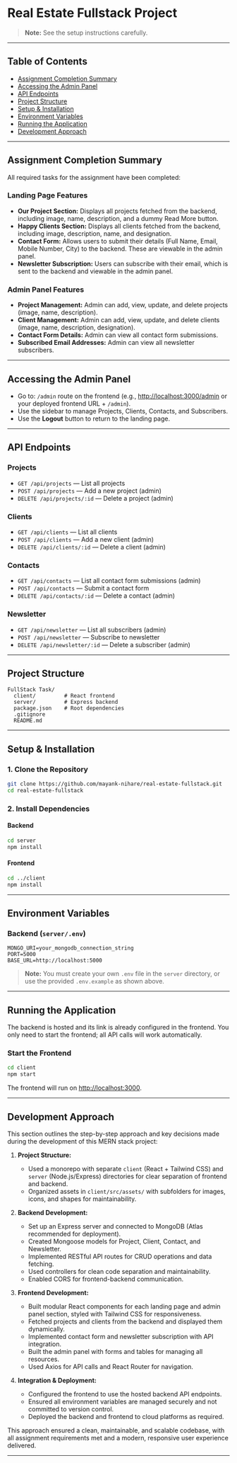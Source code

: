 # Real Estate Fullstack Project

> **Note:** See the setup instructions carefully.

---

## Table of Contents

- [Assignment Completion Summary](#assignment-completion-summary)
- [Accessing the Admin Panel](#accessing-the-admin-panel)
- [API Endpoints](#api-endpoints)
- [Project Structure](#project-structure)
- [Setup & Installation](#setup--installation)
- [Environment Variables](#environment-variables)
- [Running the Application](#running-the-application)
- [Development Approach](#development-approach)

---

## Assignment Completion Summary

All required tasks for the assignment have been completed:

### Landing Page Features
- **Our Project Section:** Displays all projects fetched from the backend, including image, name, description, and a dummy Read More button.
- **Happy Clients Section:** Displays all clients fetched from the backend, including image, description, name, and designation.
- **Contact Form:** Allows users to submit their details (Full Name, Email, Mobile Number, City) to the backend. These are viewable in the admin panel.
- **Newsletter Subscription:** Users can subscribe with their email, which is sent to the backend and viewable in the admin panel.

### Admin Panel Features
- **Project Management:** Admin can add, view, update, and delete projects (image, name, description).
- **Client Management:** Admin can add, view, update, and delete clients (image, name, description, designation).
- **Contact Form Details:** Admin can view all contact form submissions.
- **Subscribed Email Addresses:** Admin can view all newsletter subscribers.

---

## Accessing the Admin Panel

- Go to: `/admin` route on the frontend (e.g., [http://localhost:3000/admin](http://localhost:3000/admin) or your deployed frontend URL + `/admin`).
- Use the sidebar to manage Projects, Clients, Contacts, and Subscribers.
- Use the **Logout** button to return to the landing page.

---

## API Endpoints

### Projects
- `GET /api/projects` — List all projects
- `POST /api/projects` — Add a new project (admin)
- `DELETE /api/projects/:id` — Delete a project (admin)

### Clients
- `GET /api/clients` — List all clients
- `POST /api/clients` — Add a new client (admin)
- `DELETE /api/clients/:id` — Delete a client (admin)

### Contacts
- `GET /api/contacts` — List all contact form submissions (admin)
- `POST /api/contacts` — Submit a contact form
- `DELETE /api/contacts/:id` — Delete a contact (admin)

### Newsletter
- `GET /api/newsletter` — List all subscribers (admin)
- `POST /api/newsletter` — Subscribe to newsletter
- `DELETE /api/newsletter/:id` — Delete a subscriber (admin)

---

## Project Structure

```
FullStack Task/
  client/         # React frontend
  server/         # Express backend
  package.json    # Root dependencies
  .gitignore
  README.md
```

---

## Setup & Installation

### 1. **Clone the Repository**
```sh
git clone https://github.com/mayank-nihare/real-estate-fullstack.git
cd real-estate-fullstack
```

### 2. **Install Dependencies**

#### Backend
```sh
cd server
npm install
```

#### Frontend
```sh
cd ../client
npm install
```

---

## Environment Variables

### Backend (`server/.env`)
```
MONGO_URI=your_mongodb_connection_string
PORT=5000
BASE_URL=http://localhost:5000
```

> **Note:** You must create your own `.env` file in the `server` directory, or use the provided `.env.example` as shown above.

---

## Running the Application

The backend is hosted and its link is already configured in the frontend. You only need to start the frontend; all API calls will work automatically.

### Start the Frontend
```sh
cd client
npm start
```
The frontend will run on [http://localhost:3000](http://localhost:3000).

---

## Development Approach

This section outlines the step-by-step approach and key decisions made during the development of this MERN stack project:

1. **Project Structure:**
   - Used a monorepo with separate `client` (React + Tailwind CSS) and `server` (Node.js/Express) directories for clear separation of frontend and backend.
   - Organized assets in `client/src/assets/` with subfolders for images, icons, and shapes for maintainability.

2. **Backend Development:**
   - Set up an Express server and connected to MongoDB (Atlas recommended for deployment).
   - Created Mongoose models for Project, Client, Contact, and Newsletter.
   - Implemented RESTful API routes for CRUD operations and data fetching.
   - Used controllers for clean code separation and maintainability.
   - Enabled CORS for frontend-backend communication.

3. **Frontend Development:**
   - Built modular React components for each landing page and admin panel section, styled with Tailwind CSS for responsiveness.
   - Fetched projects and clients from the backend and displayed them dynamically.
   - Implemented contact form and newsletter subscription with API integration.
   - Built the admin panel with forms and tables for managing all resources.
   - Used Axios for API calls and React Router for navigation.

4. **Integration & Deployment:**
   - Configured the frontend to use the hosted backend API endpoints.
   - Ensured all environment variables are managed securely and not committed to version control.
   - Deployed the backend and frontend to cloud platforms as required.

This approach ensured a clean, maintainable, and scalable codebase, with all assignment requirements met and a modern, responsive user experience delivered.

---

